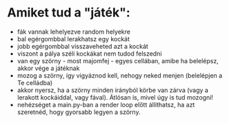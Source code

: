 # Amiket tud a "játék":
- fák vannak lehelyezve random helyekre
- bal egérgombbal lerakhatsz egy kockát
- jobb egérgombbal visszaveheted azt a kockát
- viszont a pálya széli kockákat nem tudod felszedni
- van egy szörny - most majomfej - egyes cellában, amibe ha belelépsz, akkor vége a játéknak
- mozog a szörny, így vigyáznod kell, nehogy neked menjen (belelépjen a Te celládba)
- akkor nyersz, ha a szörny minden irányból körbe van zárva (vagy a lerakott kockáiddal, vagy fával). Átlósan is, mivel úgy is tud mozogni!
- nehézséget a main.py-ban a render loop előtt állíthatsz, ha azt szeretnéd, hogy gyorsabb legyen a szörny.

